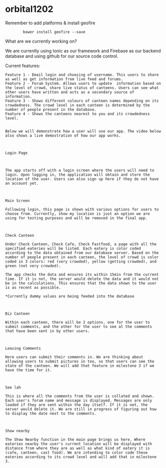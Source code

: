# orbital1202

Remember to add platforms & install geofire 

			bower install geofire --save

What are we currently working on?

  We are currently using Ionic as our framework and Firebase as our backend database and using github for our source code control.

  Current features:

    Feature 1 - Email login and choosing of username. This users to share as well as get information from live feed and forums.
    Feature 2 - Forum System. Allows users to update  information based on the level of crowd, share live status of canteens. Users can see what other users have written and acts as a secondary source of information.
    Feature 3 - Shows different colours of canteen names depending on its crowdedness. The crowd level in each canteen is determined by the number of people present in the database.
    Feature 4 - Shows the canteens nearest to you and its crowdedness level.
 

    Below we will demonstrate how a user will use our app. The video below also shows a live demostration of how our app works.



    Login Page 

 

    The app starts off with a login screen where the users will need to login. Upon logging in, the application will obtain and store the location of the user. Users can also sign up here if they do not have an account yet.

 

    Main Screen 

    Following login, this page is shown with various options for users to choose from. Currently, show my location is just an option we are using for testing purposes and will be removed in the final app. 

 

    Check Canteen

    Under Check Canteen, Check Cafe, Check Fastfood, a page with all the specified eateries will be listed. Each eatery is color coded according to the data obtained from our database server. Based on the number of people present in each canteen, the level of crowd is color coded in 3 colors: red (very crowded), yellow (getting crowded), and green (not very crowded).
  
    The app checks the data and ensures its within 15min from the current time. If it is not, the server would delete the data and it would not be in the calculations. This ensures that the data shown to the user is as recent as possible.

    *Currently dummy values are being feeded into the database

 

    Biz Canteen

    Within each canteen, there will be 2 options, one for the user to submit comments, and the other for the user to see al the comments that have been sent in by other users.

 

    Leaving Comments

    Here users can submit their comments in. We are thinking about allowing users to submit pictures in too, so that users can see the state of the canteen. We will add that feature in milestone 3 if we have the time for it.

 

    See lah

    This is where all the comments from the user is collated and shown. Each user's forum name and message is displayed. Messages are only loaded if they are sent within the day itself. If it is not, the server would delete it. We are still in progress of figuring out how to display the date next to the comments.

 

    Show nearby

    The Show Nearby function in the main page brings us here. Where eateries nearby the user's current location will be displayed with distance from where they are as well as what kind of eatery it is (cafe, canteen, cast food). We are intending to color code these eateries according to its crowd level and will add that in milestone 3.

 


 

 

 

 
